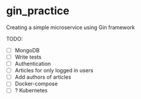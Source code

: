 # gin_practice
Creating a simple microservice using Gin framework

TODO:
- [ ] MongoDB
- [ ] Write tests
- [ ] Authentication
- [ ] Articles for only logged in users
- [ ] Add authors of articles
- [ ] Docker-compose
- [ ] ? Kubernetes
